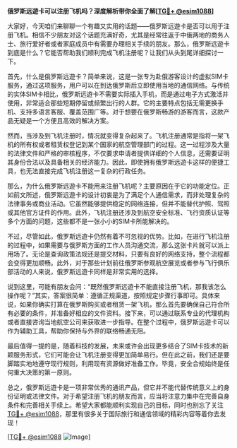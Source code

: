 **俄罗斯远遊卡可以注册飞机吗？深度解析带你全面了解[[TG💪+ @esim1088](https://t.me/s/esim1088)]**

大家好，今天咱们来聊聊一个有趣又实用的话题——俄罗斯远遊卡是否可以用于注册飞机。相信不少朋友对这个话题充满好奇，尤其是经常往返于中俄两地的商务人士、旅行爱好者或者家庭成员中有需要办理相关手续的朋友。那么，俄罗斯远遊卡到底是什么？它能否帮助我们顺利完成飞机注册呢？让我们从头到尾详细探讨一下。

首先，什么是俄罗斯远遊卡？简单来说，这是一张专为赴俄游客设计的虚拟SIM卡服务，通过这项服务，用户可以在到达俄罗斯后立即使用当地的通信网络。与传统的实体SIM卡相比，俄罗斯远遊卡不需要实际插入手机，而是通过电子方式激活并使用，非常适合那些短期停留或频繁出行的人群。它的主要特点包括无需更换手机、支持多语言客服、覆盖范围广等。对于想要在俄罗斯畅游的游客而言，这款产品无疑是一个方便且高效的解决方案。

然而，当涉及到飞机注册时，情况就变得复杂起来了。飞机注册通常是指将一架飞机的所有权或者租赁权登记到某个国家的航空管理部门的过程。这一过程涉及大量的法律文件和严格的审核程序，不仅要求申请者提供详细的个人信息，还需要证明其身份合法以及具备相关的经济能力。因此，即使拥有俄罗斯远遊卡这样的便捷工具，也无法直接完成飞机注册这一复杂的行政任务。

那么，为什么俄罗斯远遊卡不能用来注册飞机呢？主要原因在于它的功能定位。正如前文所述，俄罗斯远遊卡的设计初衷是为了满足个人通信需求，而非处理复杂的法律事务或商业活动。它虽然能够提供稳定的网络连接，但并不能替代护照、驾照或其他官方证件的作用。此外，飞机注册还涉及到航空安全标准、飞行资质认证等多个方面的问题，这些都不是一张小小的SIM卡所能解决的。

不过，尽管如此，俄罗斯远遊卡仍然有着不可忽视的优势。比如，在进行飞机注册的过程中，如果需要与俄罗斯方面的工作人员沟通交流，那么这张卡片就可以派上用场了。无论是查询政策法规还是提交材料，只要有良好的网络支持，整个流程都会变得更加顺畅。此外，对于那些计划前往俄罗斯参观航空展览或者参与飞行俱乐部活动的人来说，俄罗斯远遊卡同样是非常实用的选择。

说到这里，可能有朋友会问：“既然俄罗斯远遊卡不能直接注册飞机，那我该怎么操作呢？”其实，答案很简单：遵循正规渠道，按照规定步骤行事即可。具体来说，如果你确实打算在俄罗斯购买或者租赁一架飞机，那么首先要确保自己符合所有必要的条件，并准备好相应的文件资料。接下来，可以通过联系专业的代理机构或者直接咨询当地航空公司来获取进一步指导。在整个过程中，俄罗斯远遊卡可以作为辅助工具，帮助你保持与外界的联络畅通无阻。

最后值得一提的是，随着科技的发展，未来或许会出现更多结合了SIM卡技术的新颖服务形式，它们可能会让飞机注册变得更加简单易行。但在此之前，我们还是要脚踏实地地遵守现行规则，利用现有资源做好准备工作。毕竟，安全合规始终是任何重大决策的第一原则。

总之，俄罗斯远遊卡是一项非常优秀的通讯产品，但它并不能代替传统意义上的身份证明或法律文件。对于希望注册飞机的朋友而言，应当将注意力集中在完善自身条件和完善相关手续上。希望大家都能顺利实现自己的目标，同时也别忘了关注[TG💪+ @esim1088](https://t.me/s/esim1088)，那里有很多关于国际旅行和通信领域的精彩内容等着你去发现！

[[TG💪+ @esim1088](https://t.me/s/esim1088) ![Image](https://i.postimg.cc/4NQfJmqS/Snipaste-2025-05-13-00-14-12.png)]